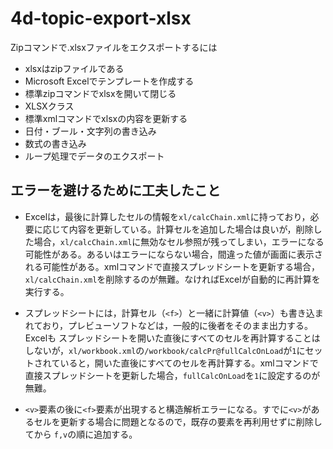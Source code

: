 # 4d-topic-export-xlsx
Zipコマンドで.xlsxファイルをエクスポートするには

* xlsxはzipファイルである
* Microsoft Excelでテンプレートを作成する
* 標準zipコマンドでxlsxを開いて閉じる
* XLSXクラス
* 標準xmlコマンドでxlsxの内容を更新する
* 日付・ブール・文字列の書き込み
* 数式の書き込み
* ループ処理でデータのエクスポート

## エラーを避けるために工夫したこと

* Excelは，最後に計算したセルの情報を`xl/calcChain.xml`に持っており，必要に応じて内容を更新している。計算セルを追加した場合は良いが，削除した場合，`xl/calcChain.xml`に無効なセル参照が残ってしまい，エラーになる可能性がある。あるいはエラーにならない場合，間違った値が画面に表示される可能性がある。xmlコマンドで直接スプレッドシートを更新する場合，`xl/calcChain.xml`を削除するのが無難。なければExcelが自動的に再計算を実行する。

* スプレッドシートには，計算セル（`<f>`）と一緒に計算値（`<v>`）も書き込まれており，プレビューソフトなどは，一般的に後者をそのまま出力する。Excelも スプレッドシートを開いた直後にすべてのセルを再計算することはしないが，`xl/workbook.xml`の`/workbook/calcPr@fullCalcOnLoad`が`1`にセットされていると，開いた直後にすべてのセルを再計算する。xmlコマンドで直接スプレッドシートを更新した場合，`fullCalcOnLoad`を`1`に設定するのが無難。

* `<v>`要素の後に`<f>`要素が出現すると構造解析エラーになる。すでに`<v>`があるセルを更新する場合に問題となるので，既存の要素を再利用せずに削除してから `f,v`の順に追加する。
